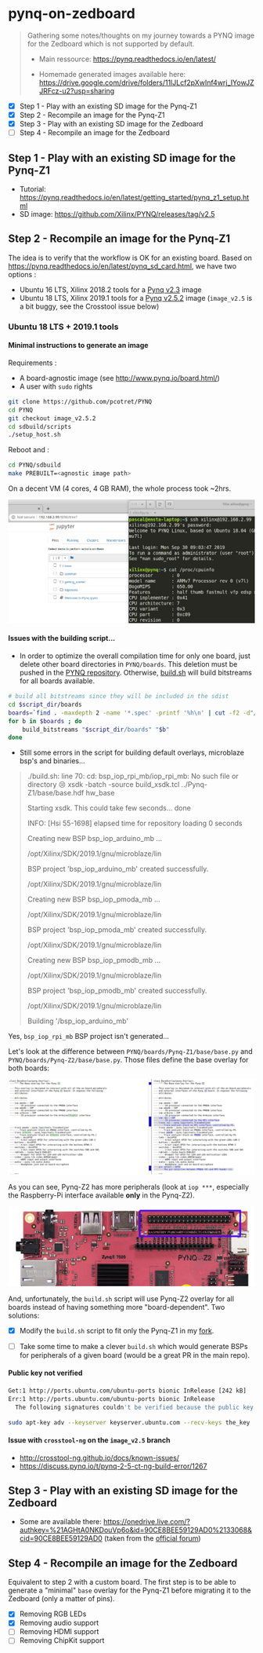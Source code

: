 # pynq-on-zedboard
> Gathering some notes/thoughts on my journey towards a PYNQ image for the Zedboard which is not supported by default.
>
> - Main ressource: https://pynq.readthedocs.io/en/latest/
>
> - Homemade generated images available here: https://drive.google.com/drive/folders/11lJLcf2pXwInf4wrj_IYowJZJRFcz-u2?usp=sharing

- [x] Step 1 - Play with an existing SD image for the Pynq-Z1
- [x] Step 2 - Recompile an image for the Pynq-Z1
- [x] Step 3 - Play with an existing SD image for the Zedboard
- [ ] Step 4 - Recompile an image for the Zedboard

## Step 1 - Play with an existing SD image for the Pynq-Z1
- Tutorial: https://pynq.readthedocs.io/en/latest/getting_started/pynq_z1_setup.html
- SD image: https://github.com/Xilinx/PYNQ/releases/tag/v2.5

## Step 2 - Recompile an image for the Pynq-Z1
The idea is to verify that the workflow is OK for an existing board.
Based on https://pynq.readthedocs.io/en/latest/pynq_sd_card.html, we have two options :
- Ubuntu 16 LTS, Xilinx 2018.2 tools for a [Pynq v2.3](https://github.com/Xilinx/PYNQ/tree/image_v2.3) image
- Ubuntu 18 LTS, Xilinx 2019.1 tools for a [Pynq v2.5.2](https://github.com/Xilinx/PYNQ/tree/image_v2.5.2) image (`image_v2.5` is a bit buggy, see the Crosstool issue below)

### Ubuntu 18 LTS + 2019.1 tools

#### Minimal instructions to generate an image

Requirements : 

- A board-agnostic image (see http://www.pynq.io/board.html/)
- A user with `sudo` rights

```bash
git clone https://github.com/pcotret/PYNQ
cd PYNQ
git checkout image_v2.5.2
cd sdbuild/scripts
./setup_host.sh
```

Reboot and :

```bash
cd PYNQ/sdbuild
make PREBUILT=<agnostic image path>
```

On a decent VM (4 cores, 4 GB RAM), the whole process took ~2hrs.

![demo](./img/pynq-z1-demo.png)

#### Issues with the building script...

- In order to optimize the overall compilation time for only one board, just delete other board directories in `PYNQ/boards`. This deletion must be pushed in the [PYNQ repository](https://github.com/pcotret/PYNQ/commit/948c9a27b796b14ee4b1812d500564ddfc218934). Otherwise, [build.sh](https://github.com/pcotret/PYNQ/blob/image_v2.5.2/build.sh) will build bitstreams for all boards available.
```bash
# build all bitstreams since they will be included in the sdist
cd $script_dir/boards
boards=`find . -maxdepth 2 -name '*.spec' -printf '%h\n' | cut -f2 -d"/"`
for b in $boards ; do
	build_bitstreams "$script_dir/boards" "$b"
done
```
- Still some errors in the script for building default overlays, microblaze bsp's and binaries...
> ./build.sh: line 70: cd: bsp_iop_rpi_mb/iop_rpi_mb: No such file or directory :cry:
> xsdk -batch -source build_xsdk.tcl ../Pynq-Z1/base/base.hdf hw_base
>
> Starting xsdk. This could take few seconds... done
>
> INFO: [Hsi 55-1698] elapsed time for repository loading 0 seconds
>
> Creating new BSP bsp_iop_arduino_mb ...
>
> /opt/Xilinx/SDK/2019.1/gnu/microblaze/lin
>
> BSP project 'bsp_iop_arduino_mb' created successfully.
>
> /opt/Xilinx/SDK/2019.1/gnu/microblaze/lin
>
> Creating new BSP bsp_iop_pmoda_mb ...
>
> /opt/Xilinx/SDK/2019.1/gnu/microblaze/lin
>
> BSP project 'bsp_iop_pmoda_mb' created successfully.
>
> /opt/Xilinx/SDK/2019.1/gnu/microblaze/lin
>
> Creating new BSP bsp_iop_pmodb_mb ...
>
> /opt/Xilinx/SDK/2019.1/gnu/microblaze/lin
>
> BSP project 'bsp_iop_pmodb_mb' created successfully.
>
> /opt/Xilinx/SDK/2019.1/gnu/microblaze/lin
>
> Building '/bsp_iop_arduino_mb'

Yes, `bsp_iop_rpi_mb` BSP project isn't generated...

Let's look at the difference between `PYNQ/boards/Pynq-Z1/base/base.py` and `PYNQ/boards/Pynq-Z2/base/base.py`. Those files define the base overlay for both boards:

![diff](./img/diff.png)

As you can see, Pynq-Z2 has more peripherals (look at `iop ***`, especially the Raspberry-Pi interface available **only** in the Pynq-Z2).

![rpi](./img/z2.png)

And, unfortunately, the `build.sh` script will use Pynq-Z2 overlay for all boards instead of having something more "board-dependent". Two solutions:

- [x] Modify the `build.sh` script to fit only the Pynq-Z1 in my [fork](https://github.com/pcotret/PYNQ).

- [ ] Take some time to make a clever `build.sh` which would generate BSPs for peripherals of a given board (would be a great PR in the main repo).

#### Public key not verified
```bash
Get:1 http://ports.ubuntu.com/ubuntu-ports bionic InRelease [242 kB]
Err:1 http://ports.ubuntu.com/ubuntu-ports bionic InRelease
  The following signatures couldn't be verified because the public key is not available: NO_PUBKEY the_key
```
```bash
sudo apt-key adv --keyserver keyserver.ubuntu.com --recv-keys the_key
```
#### Issue with `crosstool-ng` on the `image_v2.5` branch
- http://crosstool-ng.github.io/docs/known-issues/
- https://discuss.pynq.io/t/pynq-2-5-ct-ng-build-error/1267


## Step 3 - Play with an existing SD image for the Zedboard
- Some are available there: https://onedrive.live.com/?authkey=%21AGHtA0NKDouVp6o&id=90CE8BEE59129AD0%2133068&cid=90CE8BEE59129AD0
(taken from the [official forum](https://discuss.pynq.io/t/3rd-party-images-for-zynq-boards/431))

## Step 4 - Recompile an image for the Zedboard
Equivalent to step 2 with a custom board. The first step is to be able to generate a "minimal" `base` overlay for the Pynq-Z1 before migrating it to the Zedboard (only a matter of pins).
- [x] Removing RGB LEDs
- [x] Removing audio support
- [ ] Removing HDMI support
- [ ] Removing ChipKit support

